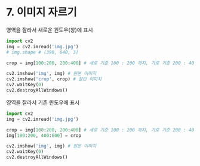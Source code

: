 # 7. 이미지 자르기

영역을 잘라서 새로운 윈도우(창)에 표시


```python
import cv2
img = cv2.imread('img.jpg')
# img.shape # (390, 640, 3)

crop = img[100:200, 200:400] # 세로 기준 100 : 200 까지, 가로 기준 200 : 400 까지 자름

cv2.imshow('img', img) # 원본 이미지
cv2.imshow('crop', crop) # 잘린 이미지
cv2.waitKey(0)
cv2.destroyAllWindows()
```

영역을 잘라서 기존 윈도우에 표시


```python
import cv2
img = cv2.imread('img.jpg')

crop = img[100:200, 200:400] # 세로 기준 100 : 200 까지, 가로 기준 200 : 400 까지 자름
img[100:200, 400:600] = crop

cv2.imshow('img', img) # 원본 이미지
cv2.waitKey(0)
cv2.destroyAllWindows()
```
